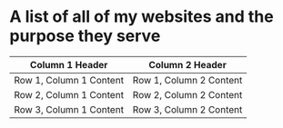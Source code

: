 # A list of all of my websites and the purpose they serve

| Column 1 Header         | Column 2 Header         |
|-------------------------|-------------------------|
| Row 1, Column 1 Content | Row 1, Column 2 Content |
| Row 2, Column 1 Content | Row 2, Column 2 Content |
| Row 3, Column 1 Content | Row 3, Column 2 Content |
